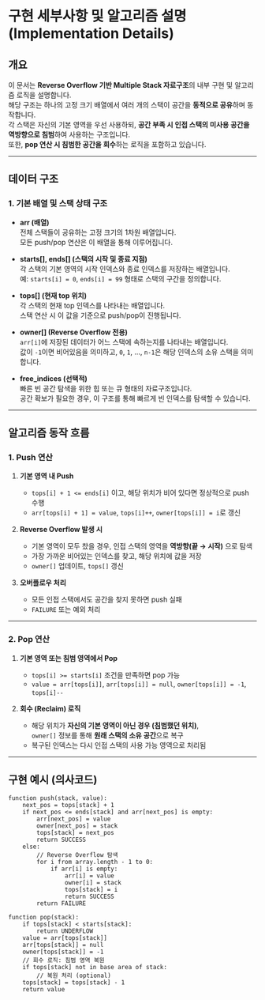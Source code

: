 # 구현 세부사항 및 알고리즘 설명 (Implementation Details)

## 개요

이 문서는 **Reverse Overflow 기반 Multiple Stack 자료구조**의 내부 구현 및 알고리즘 로직을 설명합니다.  
해당 구조는 하나의 고정 크기 배열에서 여러 개의 스택이 공간을 **동적으로 공유**하며 동작합니다.  
각 스택은 자신의 기본 영역을 우선 사용하되, **공간 부족 시 인접 스택의 미사용 공간을 역방향으로 침범**하여 사용하는 구조입니다.  
또한, **pop 연산 시 침범한 공간을 회수**하는 로직을 포함하고 있습니다.

---

## 데이터 구조

### 1. 기본 배열 및 스택 상태 구조

- **arr (배열)**  
  전체 스택들이 공유하는 고정 크기의 1차원 배열입니다.  
  모든 push/pop 연산은 이 배열을 통해 이루어집니다.

- **starts[], ends[] (스택의 시작 및 종료 지점)**  
  각 스택의 기본 영역의 시작 인덱스와 종료 인덱스를 저장하는 배열입니다.  
  예: `starts[i] = 0`, `ends[i] = 99` 형태로 스택의 구간을 정의합니다.

- **tops[] (현재 top 위치)**  
  각 스택의 현재 top 인덱스를 나타내는 배열입니다.  
  스택 연산 시 이 값을 기준으로 push/pop이 진행됩니다.

- **owner[] (Reverse Overflow 전용)**  
  `arr[i]`에 저장된 데이터가 어느 스택에 속하는지를 나타내는 배열입니다.  
  값이 `-1`이면 비어있음을 의미하고, `0`, `1`, ..., `n-1`은 해당 인덱스의 소유 스택을 의미합니다.

- **free_indices (선택적)**  
  빠른 빈 공간 탐색을 위한 힙 또는 큐 형태의 자료구조입니다.  
  공간 확보가 필요한 경우, 이 구조를 통해 빠르게 빈 인덱스를 탐색할 수 있습니다.

---

## 알고리즘 동작 흐름

### 1. Push 연산

1. **기본 영역 내 Push**  
   - `tops[i] + 1 <= ends[i]` 이고, 해당 위치가 비어 있다면 정상적으로 push 수행  
   - `arr[tops[i] + 1] = value`, `tops[i]++`, `owner[tops[i]] = i`로 갱신

2. **Reverse Overflow 발생 시**  
   - 기본 영역이 모두 찼을 경우, 인접 스택의 영역을 **역방향(끝 → 시작)** 으로 탐색  
   - 가장 가까운 비어있는 인덱스를 찾고, 해당 위치에 값을 저장  
   - `owner[]` 업데이트, `tops[]` 갱신

3. **오버플로우 처리**  
   - 모든 인접 스택에서도 공간을 찾지 못하면 push 실패  
   - `FAILURE` 또는 예외 처리

---

### 2. Pop 연산

1. **기본 영역 또는 침범 영역에서 Pop**  
   - `tops[i] >= starts[i]` 조건을 만족하면 pop 가능  
   - `value = arr[tops[i]]`, `arr[tops[i]] = null`, `owner[tops[i]] = -1`, `tops[i]--`

2. **회수 (Reclaim) 로직**  
   - 해당 위치가 **자신의 기본 영역이 아닌 경우 (침범했던 위치)**,  
     `owner[]` 정보를 통해 **원래 스택의 소유 공간**으로 복구  
   - 복구된 인덱스는 다시 인접 스택의 사용 가능 영역으로 처리됨

---

## 구현 예시 (의사코드)

```plaintext
function push(stack, value):
    next_pos = tops[stack] + 1
    if next_pos <= ends[stack] and arr[next_pos] is empty:
        arr[next_pos] = value
        owner[next_pos] = stack
        tops[stack] = next_pos
        return SUCCESS
    else:
        // Reverse Overflow 탐색
        for i from array.length - 1 to 0:
            if arr[i] is empty:
                arr[i] = value
                owner[i] = stack
                tops[stack] = i
                return SUCCESS
        return FAILURE

function pop(stack):
    if tops[stack] < starts[stack]:
        return UNDERFLOW
    value = arr[tops[stack]]
    arr[tops[stack]] = null
    owner[tops[stack]] = -1
    // 회수 로직: 침범 영역 복원
    if tops[stack] not in base area of stack:
        // 복원 처리 (optional)
    tops[stack] = tops[stack] - 1
    return value
